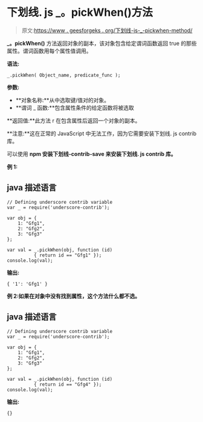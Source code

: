 # 下划线. js _。pickWhen()方法

> 原文:[https://www . geesforgeks . org/下划线-js-_-pickwhen-method/](https://www.geeksforgeeks.org/underscore-js-_-pickwhen-method/)

**_。pickWhen()** 方法返回对象的副本，该对象包含给定谓词函数返回 true 的那些属性。谓词函数用每个属性值调用。

**语法:**

```
_.pickWhen( Object_name, predicate_func );
```

**参数:**

*   **对象名称:**从中选取键/值对的对象。
*   **谓词 _ 函数:**包含属性条件的给定函数将被选取

**返回值:**此方法 r 在包含属性后返回一个对象的副本。

**注意:**这在正常的 JavaScript 中无法工作，因为它需要安装下划线. js contrib 库。

可以使用 **npm 安装下划线-contrib-save 来安装下划线. js contrib 库。**

**例 1:**

## java 描述语言

```
// Defining underscore contrib variable
var _ = require('underscore-contrib'); 

var obj = {
    1: "Gfg1",
    2: "Gfg2",
    3: "Gfg3"
};

var val = _.pickWhen(obj, function (id) 
          { return id == "Gfg1" });
console.log(val);
```

**输出:**

```
{ '1': 'Gfg1' }
```

**例 2:如果在对象中没有找到属性，这个方法什么都不选。**

## java 描述语言

```
// Defining underscore contrib variable
var _ = require('underscore-contrib'); 

var obj = {
    1: "Gfg1",
    2: "Gfg2",
    3: "Gfg3"
};

var val = _.pickWhen(obj, function (id) 
          { return id == "Gfg4" });
console.log(val);
```

**输出:**

```
{}
```